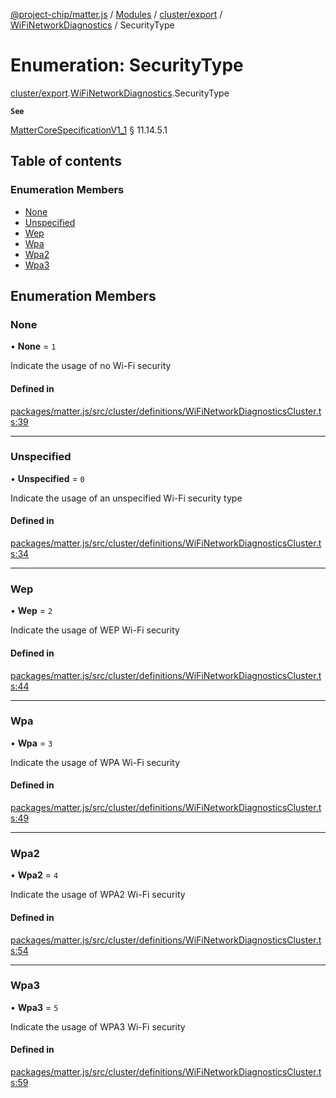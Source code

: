 [@project-chip/matter.js](../README.md) / [Modules](../modules.md) / [cluster/export](../modules/cluster_export.md) / [WiFiNetworkDiagnostics](../modules/cluster_export.WiFiNetworkDiagnostics.md) / SecurityType

# Enumeration: SecurityType

[cluster/export](../modules/cluster_export.md).[WiFiNetworkDiagnostics](../modules/cluster_export.WiFiNetworkDiagnostics.md).SecurityType

**`See`**

[MatterCoreSpecificationV1_1](../interfaces/spec_export.MatterCoreSpecificationV1_1.md) § 11.14.5.1

## Table of contents

### Enumeration Members

- [None](cluster_export.WiFiNetworkDiagnostics.SecurityType.md#none)
- [Unspecified](cluster_export.WiFiNetworkDiagnostics.SecurityType.md#unspecified)
- [Wep](cluster_export.WiFiNetworkDiagnostics.SecurityType.md#wep)
- [Wpa](cluster_export.WiFiNetworkDiagnostics.SecurityType.md#wpa)
- [Wpa2](cluster_export.WiFiNetworkDiagnostics.SecurityType.md#wpa2)
- [Wpa3](cluster_export.WiFiNetworkDiagnostics.SecurityType.md#wpa3)

## Enumeration Members

### None

• **None** = ``1``

Indicate the usage of no Wi-Fi security

#### Defined in

[packages/matter.js/src/cluster/definitions/WiFiNetworkDiagnosticsCluster.ts:39](https://github.com/project-chip/matter.js/blob/dfd1dc35/packages/matter.js/src/cluster/definitions/WiFiNetworkDiagnosticsCluster.ts#L39)

___

### Unspecified

• **Unspecified** = ``0``

Indicate the usage of an unspecified Wi-Fi security type

#### Defined in

[packages/matter.js/src/cluster/definitions/WiFiNetworkDiagnosticsCluster.ts:34](https://github.com/project-chip/matter.js/blob/dfd1dc35/packages/matter.js/src/cluster/definitions/WiFiNetworkDiagnosticsCluster.ts#L34)

___

### Wep

• **Wep** = ``2``

Indicate the usage of WEP Wi-Fi security

#### Defined in

[packages/matter.js/src/cluster/definitions/WiFiNetworkDiagnosticsCluster.ts:44](https://github.com/project-chip/matter.js/blob/dfd1dc35/packages/matter.js/src/cluster/definitions/WiFiNetworkDiagnosticsCluster.ts#L44)

___

### Wpa

• **Wpa** = ``3``

Indicate the usage of WPA Wi-Fi security

#### Defined in

[packages/matter.js/src/cluster/definitions/WiFiNetworkDiagnosticsCluster.ts:49](https://github.com/project-chip/matter.js/blob/dfd1dc35/packages/matter.js/src/cluster/definitions/WiFiNetworkDiagnosticsCluster.ts#L49)

___

### Wpa2

• **Wpa2** = ``4``

Indicate the usage of WPA2 Wi-Fi security

#### Defined in

[packages/matter.js/src/cluster/definitions/WiFiNetworkDiagnosticsCluster.ts:54](https://github.com/project-chip/matter.js/blob/dfd1dc35/packages/matter.js/src/cluster/definitions/WiFiNetworkDiagnosticsCluster.ts#L54)

___

### Wpa3

• **Wpa3** = ``5``

Indicate the usage of WPA3 Wi-Fi security

#### Defined in

[packages/matter.js/src/cluster/definitions/WiFiNetworkDiagnosticsCluster.ts:59](https://github.com/project-chip/matter.js/blob/dfd1dc35/packages/matter.js/src/cluster/definitions/WiFiNetworkDiagnosticsCluster.ts#L59)
